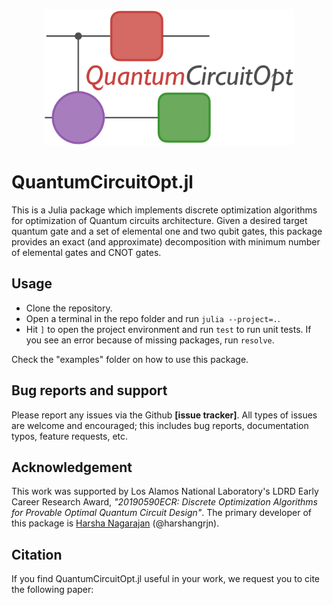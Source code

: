 <p align="center">
<img width="400px" src="https://github.com/harshangrjn/QuantumCircuitOpt.jl/blob/main/logo.png"/>
</p>

# QuantumCircuitOpt.jl
This is a Julia package which implements discrete optimization algorithms for optimization of Quantum circuits architecture. Given a desired target quantum gate and a set of elemental one and two qubit gates, this package provides an exact (and approximate) decomposition with minimum number of elemental gates and  CNOT gates.   

## Usage
- Clone the repository.
- Open a terminal in the repo folder and run `julia --project=.`.
- Hit `]` to open the project environment and run `test` to run unit tests. If
  you see an error because of missing packages, run `resolve`.

Check the "examples" folder on how to use this package.

## Bug reports and support
Please report any issues via the Github **[issue tracker]**. All types of issues are welcome and encouraged; this includes bug reports, documentation typos, feature requests, etc.

## Acknowledgement
This work was supported by Los Alamos National Laboratory's LDRD Early Career Research Award, *"20190590ECR: Discrete Optimization Algorithms for Provable Optimal Quantum Circuit Design"*. The primary developer of this package is [Harsha Nagarajan](http://harshanagarajan.com) (@harshangrjn). 

## Citation
If you find QuantumCircuitOpt.jl useful in your work, we request you to cite the following paper: 
